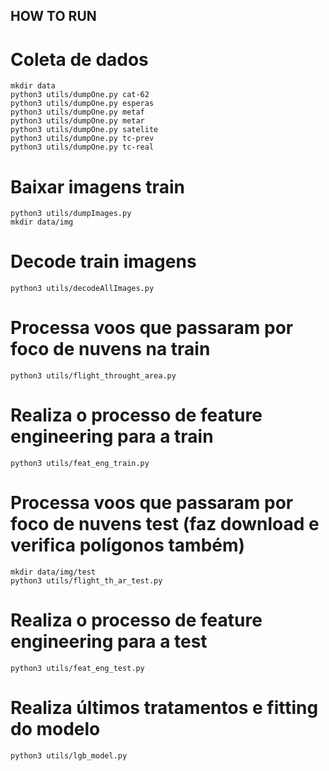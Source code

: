 ## HOW TO RUN
# Coleta de dados
```
mkdir data
python3 utils/dumpOne.py cat-62
python3 utils/dumpOne.py esperas
python3 utils/dumpOne.py metaf
python3 utils/dumpOne.py metar
python3 utils/dumpOne.py satelite
python3 utils/dumpOne.py tc-prev
python3 utils/dumpOne.py tc-real
```

# Baixar imagens train
```
python3 utils/dumpImages.py
mkdir data/img
```
# Decode train imagens
```
python3 utils/decodeAllImages.py 
```
# Processa voos que passaram por foco de nuvens na train
```
python3 utils/flight_throught_area.py
```
# Realiza o processo de feature engineering para a train
```
python3 utils/feat_eng_train.py
```
# Processa voos que passaram por foco de nuvens test (faz download e verifica polígonos também)
```
mkdir data/img/test
python3 utils/flight_th_ar_test.py
```
# Realiza o processo de feature engineering para a test
```
python3 utils/feat_eng_test.py
```
# Realiza últimos tratamentos e fitting do modelo
```
python3 utils/lgb_model.py
```
